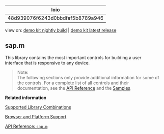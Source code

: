 <!-- loio48d939076f6243d0bbdfaf5b8789a946 -->

| loio |
| -----|
| 48d939076f6243d0bbdfaf5b8789a946 |

<div id="loio">

view on: [demo kit nightly build](https://openui5nightly.hana.ondemand.com/#/topic/48d939076f6243d0bbdfaf5b8789a946) | [demo kit latest release](https://openui5.hana.ondemand.com/#/topic/48d939076f6243d0bbdfaf5b8789a946)</div>

## sap.m

This library contains the most important controls for building a user interface that is responsive to any device.

> Note:  
> The following sections only provide additional information for some of the controls. For a complete list of all controls and their documentation, see the [API Reference](https://openui5.hana.ondemand.com/#/api) and the [Samples](https://openui5.hana.ondemand.com/#/controls). 

**Related information**  


[Supported Library Combinations](Supported_Library_Combinations_363cd16.md)

[Browser and Platform Support](Browser_and_Platform_Support_74b59ef.md)

[API Reference: `sap.m`](https://openui5.hana.ondemand.com/#docs/api/symbols/sap.m.html)

